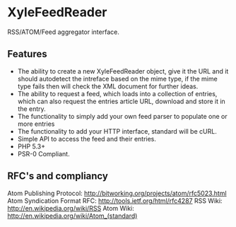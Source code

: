 XyleFeedReader
==============

RSS/ATOM/Feed aggregator interface.

Features
--------

+ The ability to create a new XyleFeedReader object, give it the URL and it should autodetect the intreface based on the mime type, if the mime type fails
then will check the XML document for further ideas.
+ The ability to request a feed, which loads into a collection of entries, which can also request the entries article URL, download and store
it in the entry.
+ The functionality to simply add your own feed parser to populate one or more entries
+ The functionality to add  your HTTP interface, standard will be cURL.
+ Simple API to access the feed and their entries.
+ PHP 5.3+
+ PSR-0 Compliant.

RFC's and compliancy
--------------------

Atom Publishing Protocol: http://bitworking.org/projects/atom/rfc5023.html
Atom Syndication Format RFC: http://tools.ietf.org/html/rfc4287
RSS Wiki: http://en.wikipedia.org/wiki/RSS
Atom Wiki: http://en.wikipedia.org/wiki/Atom_(standard)